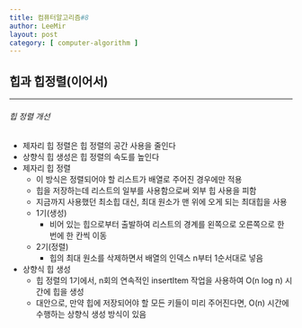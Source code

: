 ```yaml
---
title: 컴퓨터알고리즘#8
author: LeeMir
layout: post
category: [ computer-algorithm ]
---
```


## 힙과 힙정렬(이어서)

- - -

###### 힙 정렬 개선

- 제자리 힙 정렬은 힙 정렬의 공간 사용을 줄인다
- 상향식 힙 생성은 힙 정렬의 속도를 높인다
- 제자리 힙 정렬
  - 이 방식은 정렬되어야 할 리스트가 배열로 주어진 경우에만 적용
  - 힙을 저장하는데 리스트의 일부를 사용함으로써 외부 힙 사용을 피함
  - 지금까지 사용했던 최소힙 대신, 최대 원소가 맨 위에 오게 되는 최대힙을 사용
  - 1기(생성)
    - 비어 있는 힙으로부터 출발하여 리스트의 경계를 왼쪽으로 오른쪽으로 한 번에 한 칸씩 이동
  - 2기(정렬)
    - 힙의 최대 원소를 삭제하면서 배열의 인덱스 n부터 1순서대로 넣음
- 상향식 힙 생성
  - 힙 정렬의 1기에서, n회의 연속적인 insertItem 작업을 사용하여 O(n log n) 시간에 힙을 생성
  - 대안으로, 만약 힙에 저장되어야 할 모든 키들이 미리 주어진다면, O(n) 시간에 수행하는 상향식 생성 방식이 있음